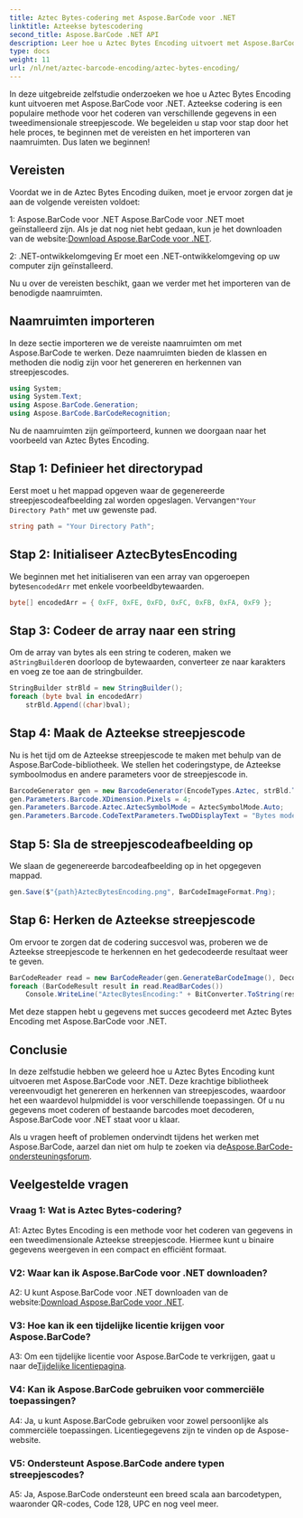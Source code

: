 ```yaml
---
title: Aztec Bytes-codering met Aspose.BarCode voor .NET
linktitle: Azteekse bytescodering
second_title: Aspose.BarCode .NET API
description: Leer hoe u Aztec Bytes Encoding uitvoert met Aspose.BarCode voor .NET. Inclusief stapsgewijze handleiding, vereisten en codevoorbeelden.
type: docs
weight: 11
url: /nl/net/aztec-barcode-encoding/aztec-bytes-encoding/
---
```

In deze uitgebreide zelfstudie onderzoeken we hoe u Aztec Bytes Encoding kunt uitvoeren met Aspose.BarCode voor .NET. Azteekse codering is een populaire methode voor het coderen van verschillende gegevens in een tweedimensionale streepjescode. We begeleiden u stap voor stap door het hele proces, te beginnen met de vereisten en het importeren van naamruimten. Dus laten we beginnen!

## Vereisten

Voordat we in de Aztec Bytes Encoding duiken, moet je ervoor zorgen dat je aan de volgende vereisten voldoet:

1: Aspose.BarCode voor .NET
 Aspose.BarCode voor .NET moet geïnstalleerd zijn. Als je dat nog niet hebt gedaan, kun je het downloaden van de website:[Download Aspose.BarCode voor .NET](https://releases.aspose.com/barcode/net/).

2: .NET-ontwikkelomgeving
Er moet een .NET-ontwikkelomgeving op uw computer zijn geïnstalleerd.

Nu u over de vereisten beschikt, gaan we verder met het importeren van de benodigde naamruimten.

## Naamruimten importeren

In deze sectie importeren we de vereiste naamruimten om met Aspose.BarCode te werken. Deze naamruimten bieden de klassen en methoden die nodig zijn voor het genereren en herkennen van streepjescodes.

```csharp
using System;
using System.Text;
using Aspose.BarCode.Generation;
using Aspose.BarCode.BarCodeRecognition;
```

Nu de naamruimten zijn geïmporteerd, kunnen we doorgaan naar het voorbeeld van Aztec Bytes Encoding.


## Stap 1: Definieer het directorypad

 Eerst moet u het mappad opgeven waar de gegenereerde streepjescodeafbeelding zal worden opgeslagen. Vervangen`"Your Directory Path"` met uw gewenste pad.

```csharp
string path = "Your Directory Path";
```

## Stap 2: Initialiseer AztecBytesEncoding

 We beginnen met het initialiseren van een array van opgeroepen bytes`encodedArr` met enkele voorbeeldbytewaarden.

```csharp
byte[] encodedArr = { 0xFF, 0xFE, 0xFD, 0xFC, 0xFB, 0xFA, 0xF9 };
```

## Stap 3: Codeer de array naar een string

 Om de array van bytes als een string te coderen, maken we a`StringBuilder`en doorloop de bytewaarden, converteer ze naar karakters en voeg ze toe aan de stringbuilder.

```csharp
StringBuilder strBld = new StringBuilder();
foreach (byte bval in encodedArr)
    strBld.Append((char)bval);
```

## Stap 4: Maak de Azteekse streepjescode

Nu is het tijd om de Azteekse streepjescode te maken met behulp van de Aspose.BarCode-bibliotheek. We stellen het coderingstype, de Azteekse symboolmodus en andere parameters voor de streepjescode in.

```csharp
BarcodeGenerator gen = new BarcodeGenerator(EncodeTypes.Aztec, strBld.ToString());
gen.Parameters.Barcode.XDimension.Pixels = 4;
gen.Parameters.Barcode.Aztec.AztecSymbolMode = AztecSymbolMode.Auto;
gen.Parameters.Barcode.CodeTextParameters.TwoDDisplayText = "Bytes mode";
```

## Stap 5: Sla de streepjescodeafbeelding op

We slaan de gegenereerde barcodeafbeelding op in het opgegeven mappad.

```csharp
gen.Save($"{path}AztecBytesEncoding.png", BarCodeImageFormat.Png);
```

## Stap 6: Herken de Azteekse streepjescode

Om ervoor te zorgen dat de codering succesvol was, proberen we de Azteekse streepjescode te herkennen en het gedecodeerde resultaat weer te geven.

```csharp
BarCodeReader read = new BarCodeReader(gen.GenerateBarCodeImage(), DecodeType.Aztec);
foreach (BarCodeResult result in read.ReadBarCodes())
    Console.WriteLine("AztecBytesEncoding:" + BitConverter.ToString(result.CodeBytes));
```

Met deze stappen hebt u gegevens met succes gecodeerd met Aztec Bytes Encoding met Aspose.BarCode voor .NET.

## Conclusie

In deze zelfstudie hebben we geleerd hoe u Aztec Bytes Encoding kunt uitvoeren met Aspose.BarCode voor .NET. Deze krachtige bibliotheek vereenvoudigt het genereren en herkennen van streepjescodes, waardoor het een waardevol hulpmiddel is voor verschillende toepassingen. Of u nu gegevens moet coderen of bestaande barcodes moet decoderen, Aspose.BarCode voor .NET staat voor u klaar.

Als u vragen heeft of problemen ondervindt tijdens het werken met Aspose.BarCode, aarzel dan niet om hulp te zoeken via de[Aspose.BarCode-ondersteuningsforum](https://forum.aspose.com/c/barcode/13).

## Veelgestelde vragen

### Vraag 1: Wat is Aztec Bytes-codering?

A1: Aztec Bytes Encoding is een methode voor het coderen van gegevens in een tweedimensionale Azteekse streepjescode. Hiermee kunt u binaire gegevens weergeven in een compact en efficiënt formaat.

### V2: Waar kan ik Aspose.BarCode voor .NET downloaden?

 A2: U kunt Aspose.BarCode voor .NET downloaden van de website:[Download Aspose.BarCode voor .NET](https://releases.aspose.com/barcode/net/).

### V3: Hoe kan ik een tijdelijke licentie krijgen voor Aspose.BarCode?

 A3: Om een tijdelijke licentie voor Aspose.BarCode te verkrijgen, gaat u naar de[Tijdelijke licentiepagina](https://purchase.aspose.com/temporary-license/).

### V4: Kan ik Aspose.BarCode gebruiken voor commerciële toepassingen?

A4: Ja, u kunt Aspose.BarCode gebruiken voor zowel persoonlijke als commerciële toepassingen. Licentiegegevens zijn te vinden op de Aspose-website.

### V5: Ondersteunt Aspose.BarCode andere typen streepjescodes?

A5: Ja, Aspose.BarCode ondersteunt een breed scala aan barcodetypen, waaronder QR-codes, Code 128, UPC en nog veel meer.